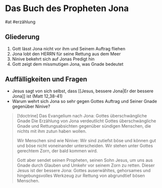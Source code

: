 # Das Buch des Propheten Jona

#at #erzählung

## Gliederung

1. Gott lässt Jona nicht vor ihm und Seinem Auftrag fliehen
2. Jona lobt den HERRN für seine Rettung aus dem Meer
3. Ninive bekehrt sich auf Jonas Predigt hin
4. Gott zeigt dem missmutigen Jona, was Gnade bedeutet

## Auffälligkeiten und Fragen

- Jesus sagt von sich selbst, dass [[Jesus, bessere Jona|Er der bessere Jona]] ist (Matt 12,38-41)
- Warum wehrt sich Jona so sehr gegen Gottes Auftrag und Seiner Gnade gegenüber Ninive?

> [!doctrine] Das Evangelium nach Jona: Gottes überschwängliche Gnade
> Die Erzählung von Jona verdeutlicht Gottes überschwängliche Gnade und Rettungsabsichten gegenüber sündigen Menschen, die nichts mit ihm zutun haben wollen.
> 
> Wir Menschen sind wie Ninive: Wir sind zutiefst böse und können gut und böse nicht voneinander unterscheiden. Wir stehen unter Gottes gerechtem Zorn, der bald kommen wird.
> 
> Gott aber sendet seinen Propheten, seinen Sohn Jesus, um uns aus Gnade durch Glauben und Umkehr vor seinem Zorn zu retten. Dieser Jesus ist der bessere Jona: Gottes auserwähltes, gehorsames und hingebungsvolles Werkzeug zur Rettung von abgrundtief bösen Menschen.